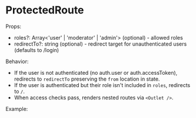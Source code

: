 # ProtectedRoute

Props:
- roles?: Array<'user' | 'moderator' | 'admin'> (optional) - allowed roles
- redirectTo?: string (optional) - redirect target for unauthenticated users (defaults to /login)

Behavior:
- If the user is not authenticated (no auth.user or auth.accessToken), redirects to `redirectTo` preserving the `from` location in state.
- If the user is authenticated but their role isn't included in `roles`, redirects to `/`.
- When access checks pass, renders nested routes via `<Outlet />`.

Example:
